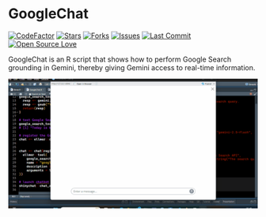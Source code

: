 # **GoogleChat**

[![CodeFactor](https://www.codefactor.io/repository/github/ifeanyi55/googlechat/badge)](https://www.codefactor.io/repository/github/ifeanyi55/googlechat)
[![Stars](https://img.shields.io/github/stars/Ifeanyi55/GoogleChat?style=social)](https://github.com/Ifeanyi55/GoogleChat/stargazers)
[![Forks](https://img.shields.io/github/forks/Ifeanyi55/GoogleChat?style=social)](https://github.com/Ifeanyi55/GoogleChat/network/members)
[![Issues](https://img.shields.io/github/issues/Ifeanyi55/GoogleChat)](https://github.com/Ifeanyi55/GoogleChat/issues)
[![Last Commit](https://img.shields.io/github/last-commit/Ifeanyi55/GoogleChat)](https://github.com/Ifeanyi55/GoogleChat/commits/main)
[![Open Source Love](https://badges.frapsoft.com/os/v1/open-source.svg?v=103)](https://github.com/Ifeanyi55/GoogleChat)

GoogleChat is an R script that shows how to perform Google Search grounding in Gemini, thereby giving Gemini access to real-time information.

![GoogleChat](GoogleChat.gif)
